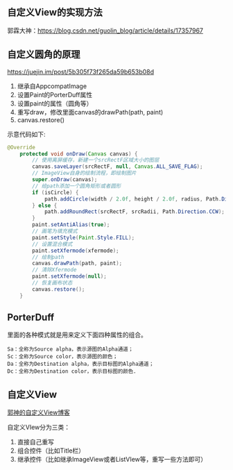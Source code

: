 ## 自定义View的实现方法

郭霖大神：https://blog.csdn.net/guolin_blog/article/details/17357967

## 自定义圆角的原理

https://juejin.im/post/5b305f73f265da59b653b08d

1. 继承自AppcompatImage
2. 设置Paint的PorterDuff属性
3. 设置paint的属性（圆角等）
4. 重写draw，修改里面canvas的drawPath(path, paint)
5. canvas.restore()

示意代码如下:

```java
@Override
    protected void onDraw(Canvas canvas) {
        // 使用离屏缓存，新建一个srcRectF区域大小的图层
        canvas.saveLayer(srcRectF, null, Canvas.ALL_SAVE_FLAG);
        // ImageView自身的绘制流程，即绘制图片
        super.onDraw(canvas);
        // 给path添加一个圆角矩形或者圆形
        if (isCircle) {
            path.addCircle(width / 2.0f, height / 2.0f, radius, Path.Direction.CCW);
        } else {
            path.addRoundRect(srcRectF, srcRadii, Path.Direction.CCW);
        }
        paint.setAntiAlias(true);
        // 画笔为填充模式
        paint.setStyle(Paint.Style.FILL);
        // 设置混合模式
        paint.setXfermode(xfermode);
        // 绘制path
        canvas.drawPath(path, paint);
        // 清除Xfermode
        paint.setXfermode(null);
        // 恢复画布状态
        canvas.restore();
    }
```

## PorterDuff

里面的各种模式就是用来定义下面四种属性的组合。

```
Sa：全称为Source alpha，表示源图的Alpha通道；
Sc：全称为Source color，表示源图的颜色；
Da：全称为Destination alpha，表示目标图的Alpha通道；
Dc：全称为Destination color，表示目标图的颜色.
```

## 自定义View

[郭神的自定义View博客](https://blog.csdn.net/guolin_blog/article/details/17357967)

自定义VIew分为三类：

1. 直接自己重写
2. 组合控件（比如Title栏）
3. 继承控件（比如继承ImageView或者ListVIew等，重写一些方法即可）